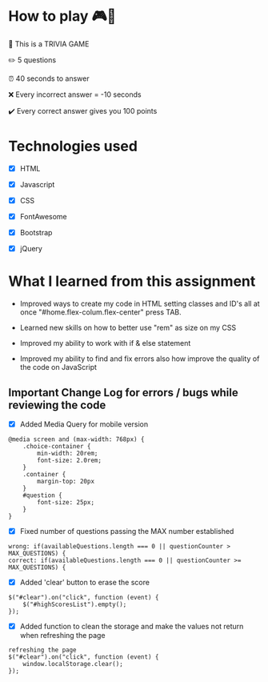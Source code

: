 # How to play 🎮🎲

 📜 This is a TRIVIA GAME

 ✏️ 5 questions
 
 ⏰ 40 seconds to answer

 ❌ Every incorrect answer = -10 seconds

 ✔️	Every correct answer gives you 100 points 


# Technologies used 

- [x] HTML
- [x] Javascript
- [x] CSS
- [x] FontAwesome
- [x] Bootstrap
- [x] jQuery


# What I learned from this assignment 

* Improved ways to create my code in HTML setting classes and ID's all at once "#home.flex-colum.flex-center" press TAB.

* Learned new skills on how to better use "rem" as size on my CSS

* Improved my ability to work with if & else statement

* Improved my ability to find and fix errors also how improve the quality of the code on JavaScript


## Important Change Log for errors / bugs while reviewing the code

- [x] Added Media Query for mobile version

```
@media screen and (max-width: 768px) {
    .choice-container {
        min-width: 20rem;
        font-size: 2.0rem;
    }
    .container {
        margin-top: 20px
    }
    #question {
        font-size: 25px;
    }
}
```

- [x] Fixed number of questions passing the MAX number established 
```
wrong: if(availableQuestions.length === 0 || questionCounter > MAX_QUESTIONS) {
correct: if(availableQuestions.length === 0 || questionCounter >= MAX_QUESTIONS) {
```

- [x] Added 'clear' button to erase the score
```
$("#clear").on("click", function (event) {
    $("#highScoresList").empty();
});
```

- [x] Added function to clean the storage and make the values not return when refreshing the page 
```
refreshing the page
$("#clear").on("click", function (event) {
    window.localStorage.clear();
}); 
```

